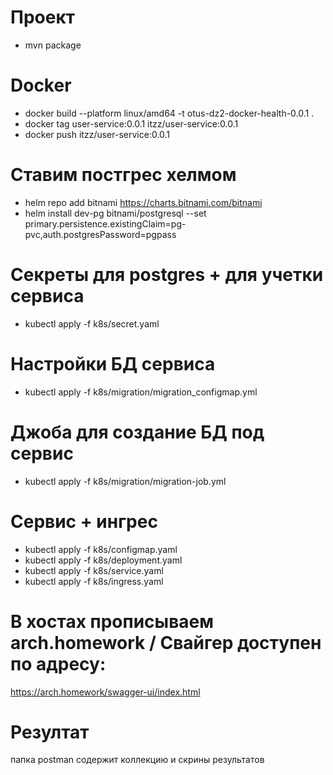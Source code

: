 # Проект
- mvn package

# Docker
- docker build --platform linux/amd64 -t otus-dz2-docker-health-0.0.1 .
- docker tag user-service:0.0.1 itzz/user-service:0.0.1
- docker push itzz/user-service:0.0.1

# Ставим постгрес хелмом
- helm repo add bitnami https://charts.bitnami.com/bitnami
- helm install dev-pg bitnami/postgresql --set primary.persistence.existingClaim=pg-pvc,auth.postgresPassword=pgpass

# Секреты для postgres + для учетки сервиса
- kubectl apply -f k8s/secret.yaml

# Настройки БД сервиса
- kubectl apply -f k8s/migration/migration_configmap.yml

# Джоба для создание БД под сервис
- kubectl apply -f k8s/migration/migration-job.yml

# Cервис + ингрес
- kubectl apply -f k8s/configmap.yaml
- kubectl apply -f k8s/deployment.yaml
- kubectl apply -f k8s/service.yaml
- kubectl apply -f k8s/ingress.yaml

# В хостах прописываем arch.homework / Свайгер доступен по адресу:
https://arch.homework/swagger-ui/index.html

# Резултат
папка postman содержит коллекцию и скрины результатов
